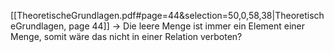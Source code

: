 [[TheoretischeGrundlagen.pdf#page=44&selection=50,0,58,38|TheoretischeGrundlagen, page 44]] → Die leere Menge ist immer ein Element einer Menge, somit wäre das nicht in einer Relation verboten?